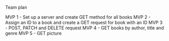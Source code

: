Team plan

MVP 1 - Set up a server and create GET method for all books
MVP 2 - Assign an ID to a book and create a GET request for book with an ID
MVP 3 - POST, PATCH and DELETE request
MVP 4 - GET books by author, title and genre
MVP 5 - GET picture
